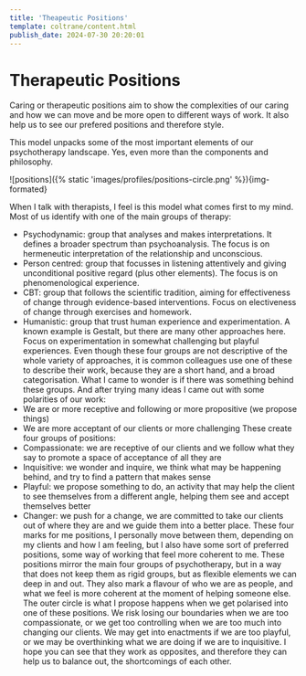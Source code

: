 ```yaml
---
title: 'Theapeutic Positions'
template: coltrane/content.html
publish_date: 2024-07-30 20:20:01
---
```


# Therapeutic Positions

Caring or therapeutic positions aim to show the complexities of our caring and how we can move and be more open to different ways of work. It also help us to see our prefered positions and therefore style.

This model unpacks some of the most important elements of our psychotherapy landscape. Yes, even more than the components and philosophy.

![positions]({% static 'images/profiles/positions-circle.png' %}){img-formated}

When I talk with therapists, I feel is this model what comes first to my mind. Most of us identify with one of the main groups of therapy: 
-	Psychodynamic: group that analyses and makes interpretations. It defines a broader spectrum than psychoanalysis. The focus is on hermeneutic interpretation of the relationship and unconscious.
-	Person centred: group that focusses in listening attentively and giving unconditional positive regard (plus other elements). The focus is on phenomenological experience. 
-	CBT: group that follows the scientific tradition, aiming for effectiveness of change through evidence-based interventions. Focus on electiveness of change through exercises and homework.
-	Humanistic: group that trust human experience and experimentation. A known example is Gestalt, but there are many other approaches here. Focus on experimentation in somewhat challenging but playful experiences. 
Even though these four groups are not descriptive of the whole variety of approaches, it is common colleagues use one of these to describe their work, because they are a short hand, and a broad categorisation.
What I came to wonder is if there was something behind these groups. And after trying many ideas I came out with some polarities of our work:
-	We are or more receptive and following or more propositive (we propose things)
-	We are more acceptant of our clients or more challenging
These create four groups of positions:
-	Compassionate: we are receptive of our clients and we follow what they say to promote a space of acceptance of all they are
-	Inquisitive: we wonder and inquire, we think what may be happening behind, and try to find a pattern that makes sense
-	Playful: we propose something to do, an activity that may help the client to see themselves from a different angle, helping them see and accept themselves better
-	Changer: we push for a change, we are committed to take our clients out of where they are and we guide them into a better place. 
These four marks for me positions, I personally move between them, depending on my clients and how I am feeling, but I also have some sort of preferred positions, some way of working that feel more coherent to me. 
These positions mirror the main four groups of psychotherapy, but in a way that does not keep them as rigid groups, but as flexible elements we can deep in and out. They also mark a flavour of who we are as people, and what we feel is more coherent at the moment of helping someone else.
The outer circle is what I propose happens when we get polarised into one of these positions. We risk losing our boundaries when we are too compassionate, or we get too controlling when we are too much into changing our clients. We may get into enactments if we are too playful, or we may be overthinking what we are doing if we are to inquisitive. 
I hope you can see that they work as opposites, and therefore they can help us to balance out, the shortcomings of each other. 

